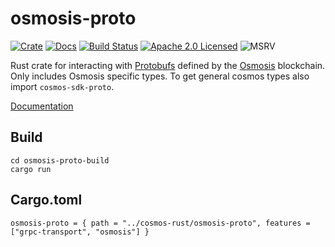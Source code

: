 # osmosis-proto

[![Crate][crate-image]][crate-link]
[![Docs][docs-image]][docs-link]
[![Build Status][build-image]][build-link]
[![Apache 2.0 Licensed][license-image]][license-link]
![MSRV][rustc-image]

Rust crate for interacting with [Protobufs] defined by the [Osmosis] blockchain.
Only includes Osmosis specific types. To get general cosmos types also import `cosmos-sdk-proto`.

[Documentation][docs-link]

## Build

`cd osmosis-proto-build`  
`cargo run`

## Cargo.toml
`osmosis-proto = { path = "../cosmos-rust/osmosis-proto", features = ["grpc-transport", "osmosis"] }`


[//]: # "badges"
[crate-image]: https://buildstats.info/crate/osmosis-proto
[crate-link]: https://crates.io/crates/osmosis-proto
[docs-image]: https://docs.rs/osmosis-proto/badge.svg
[docs-link]: https://docs.rs/osmosis-proto/
[build-image]: https://github.com/cosmos/cosmos-rust/workflows/osmosis-proto/badge.svg
[build-link]: https://github.com/cosmos/cosmos-rust/actions/workflows/osmosis-proto.yml
[license-image]: https://img.shields.io/badge/license-Apache2.0-blue.svg
[license-link]: https://github.com/cosmos/cosmos-rust/blob/master/LICENSE
[rustc-image]: https://img.shields.io/badge/rustc-1.56+-blue.svg

[//]: # "general links"
[Protobufs]: https://github.com/osmosis-labs/osmosis/tree/main/proto/osmosis
[Osmosis]: https://github.com/osmosis-labs/osmosis/

